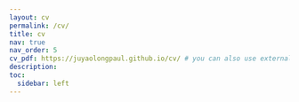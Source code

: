 ```yaml
---
layout: cv
permalink: /cv/
title: cv
nav: true
nav_order: 5
cv_pdf: https://juyaolongpaul.github.io/cv/ # you can also use external links here
description:
toc:
  sidebar: left
---
```

